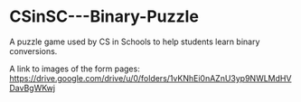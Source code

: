 # CSinSC---Binary-Puzzle
A puzzle game used by CS in Schools to help students learn binary conversions. 

A link to images of the form pages:
https://drive.google.com/drive/u/0/folders/1vKNhEi0nAZnU3yp9NWLMdHVDavBgWKwj
